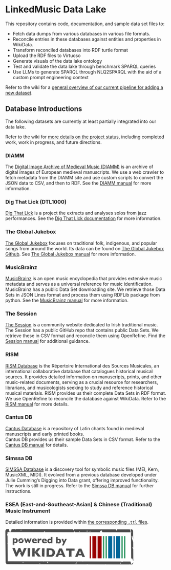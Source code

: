 # LinkedMusic Data Lake

This repository contains code, documentation, and sample data set files to:
- Fetch data dumps from various databases in various file formats.
- Reconcile entries in these databases against entities and properties in WikiData.
- Transform reconciled databases into RDF turtle format
- Upload the RDF files to Virtuoso
- Generate visuals of the data lake ontology
- Test and validate the data lake through benchmark SPARQL queries
- Use LLMs to generate SPARQL through NLQ2SPARQL with the aid of a custom prompt engineering context

Refer to the wiki for a [general overview of our current pipeline for adding a new dataset](https://github.com/DDMAL/linkedmusic-datalake/wiki/Current-Pipeline-for-Adding-a-New-Dataset).

## Database Introductions

The following datasets are currently at least partially integrated into our data lake.

Refer to the wiki for [more details on the project status](https://github.com/DDMAL/linkedmusic-datalake/wiki/Project-Status), including completed work, work in progress, and future directions.

### DIAMM
The [Digital Image Archive of Medieval Music (DIAMM)](https://www.diamm.ac.uk/) is an archive of digital images of European medieval manuscripts. We use a web crawler to fetch metadata from the DIAMM site and use custom scripts to convert the JSON data to CSV, and then to RDF. See the [DIAMM manual](/diamm/doc/README.md) for more information.

### Dig That Lick (DTL1000)
[Dig That Lick](https://dig-that-lick.eecs.qmul.ac.uk/) is a project the extracts and analyses solos from jazz performances. See the [Dig That Lick documentation](/dtl) for more information.

### The Global Jukebox
[The Global Jukebox](theglobaljukebox.org/) focuses on traditional folk, indigenous, and popular songs from around the world. Its data can be found on [The Global Jukebox Github](https://github.com/theglobaljukebox). See [The Global Jukebox manual](theglobaljukebox/doc/README.md) for more information.

### MusicBrainz  
[MusicBrainz](https://musicbrainz.org/) is an open music encyclopedia that provides extensive music metadata and serves as a universal reference for music identification.  
MusicBrainz has a public Data Set downloading site. We retrieve those Data Sets in JSON Lines format and process them using RDFLib package from python.
See the [MusicBrainz manual](/musicbrainz/doc/README.md) for more information.

### The Session  
[The Session](https://thesession.org/) is a community website dedicated to Irish traditional music. 
The Session has a public GitHub repo that contains public Data Sets. We retrieve these in CSV format and reconcile them using OpenRefine.
Find the [Session manual](/thesession/doc/README.md) for additional guidance.

### RISM
[RISM Database](https://www.rism.info/) is the Répertoire International des Sources Musicales, an international collaborative database that catalogues historical musical sources. It provides detailed information on manuscripts, prints, and other music-related documents, serving as a crucial resource for researchers, librarians, and musicologists seeking to study and reference historical musical materials.
RISM provides us their complete Data Sets in RDF format. We use OpenRefine to reconcile the database against WikiData.
Refer to the [RISM manual](/rism/doc/README.md) for more details.

### Cantus DB  
[Cantus Database](https://cantusdatabase.org/) is a repository of Latin chants found in medieval manuscripts and early printed books.  
Cantus DB provides us their sample Data Sets in CSV format.
Refer to the [Cantus DB manual](/cantus/doc/README.md) for details.

### Simssa DB  
[SIMSSA Database](https://db.simssa.ca/) is a discovery tool for symbolic music files (MEI, Kern, MusicXML, MIDI). It evolved from a previous database developed under Julie Cumming’s Digging into Data grant, offering improved functionality.
The work is still in progress.
Refer to the [Simssa DB manual](/simssa/doc/README.md) for further instructions.

### ESEA (East-and-Southeast-Asian) & Chinese (Traditional) Music Instrument  
Detailed information is provided within [the corresponding `.ttl` files](https://github.com/DDMAL/linkedmusic-datalake/tree/main/esea/data).

<img src="images/wikidata_stamp_light.svg" alt="wikidata_stamp" width="400"/>
